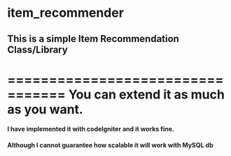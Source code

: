 # item_recommender
## This is a simple Item Recommendation Class/Library
=================================
You can extend it as much as you want. 
=================================
#### I have implemented it with codeIgniter and it works fine. 
#### Although I cannot guarantee how scalable it will work with MySQL db
